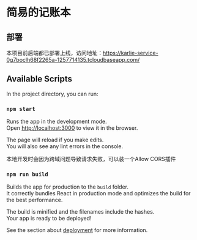 # 简易的记账本

## 部署
本项目前后端都已部署上线，访问地址：https://karlie-service-0g7boclh68f2265a-1257714135.tcloudbaseapp.com/

## Available Scripts

In the project directory, you can run:

### `npm start`

Runs the app in the development mode.\
Open [http://localhost:3000](http://localhost:3000) to view it in the browser.

The page will reload if you make edits.\
You will also see any lint errors in the console.

本地开发时会因为跨域问题导致请求失败，可以装一个Allow CORS插件

### `npm run build`

Builds the app for production to the `build` folder.\
It correctly bundles React in production mode and optimizes the build for the best performance.

The build is minified and the filenames include the hashes.\
Your app is ready to be deployed!

See the section about [deployment](https://facebook.github.io/create-react-app/docs/deployment) for more information.

